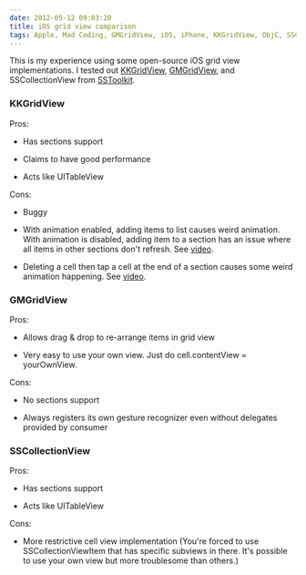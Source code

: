```yaml
---
date: 2012-05-12 09:03:20
title: iOS grid view comparison
tags: Apple, Mad Coding, GMGridView, iOS, iPhone, KKGridView, ObjC, SSCollectionView, SSToolkit
---
```


This is my experience using some open-source iOS grid view implementations. I tested out [KKGridView](https://github.com/kolinkrewinkel/KKGridView), [GMGridView](https://github.com/gmoledina/GMGridView), and SSCollectionView from [SSToolkit](http://sstoolk.it/).


### **KKGridView**


Pros:



	
  * Has sections support

	
  * Claims to have good performance

	
  * Acts like UITableView


Cons:

	
  * Buggy

	
  * With animation enabled, adding items to list causes weird animation. With animation is disabled, adding item to a section has an issue where all items in other sections don't refresh. See [video](http://www.dannysu.com/wp-content/uploads/2012/05/18.mp4).

	
  * Deleting a cell then tap a cell at the end of a section causes some weird animation happening. See [video](http://www.dannysu.com/wp-content/uploads/2012/05/19.mp4).





### **GMGridView**


Pros:



	
  * Allows drag & drop to re-arrange items in grid view

	
  * Very easy to use your own view. Just do cell.contentView = yourOwnView.


Cons:

	
  * No sections support

	
  * Always registers its own gesture recognizer even without delegates provided by consumer





### **SSCollectionView**


Pros:



	
  * Has sections support

	
  * Acts like UITableView


Cons:

	
  * More restrictive cell view implementation (You're forced to use SSCollectionViewItem that has specific subviews in there. It's possible to use your own view but more troublesome than others.)


